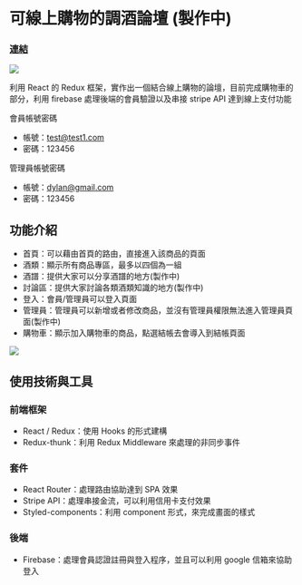 # 可線上購物的調酒論壇 (製作中)

### [連結](https://impala8012.github.io/redux-cocktail/#/)
![](https://i.imgur.com/ynT4T0Y.png)

利用 React 的 Redux 框架，實作出一個結合線上購物的論壇，目前完成購物車的部分，利用 firebase 處理後端的會員驗證以及串接 stripe API 達到線上支付功能

會員帳號密碼
- 帳號：test@test1.com
- 密碼：123456

管理員帳號密碼
- 帳號：dylan@gmail.com
- 密碼：123456

## 功能介紹
- 首頁：可以藉由首頁的路由，直接進入該商品的頁面
- 酒類：顯示所有商品專區，最多以四個為一組
- 酒譜：提供大家可以分享酒譜的地方(製作中)
- 討論區：提供大家討論各類酒類知識的地方(製作中)
- 登入：會員/管理員可以登入頁面
- 管理員：管理員可以新增或者修改商品，並沒有管理員權限無法進入管理員頁面(製作中)
- 購物車：顯示加入購物車的商品，點選結帳去會導入到結帳頁面

![](https://i.imgur.com/YxuM4KH.gif)

## 使用技術與工具
### 前端框架
- React / Redux：使用 Hooks 的形式建構
- Redux-thunk：利用 Redux Middleware 來處理的非同步事件

### 套件
- React Router：處理路由協助達到 SPA 效果
- Stripe API：處理串接金流，可以利用信用卡支付效果
- Styled-components：利用 component 形式，來完成畫面的樣式

### 後端
- Firebase：處理會員認證註冊與登入程序，並且可以利用 google 信箱來協助登入


